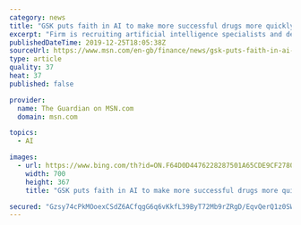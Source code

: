 ```yaml
---
category: news
title: "GSK puts faith in AI to make more successful drugs more quickly"
excerpt: "Firm is recruiting artificial intelligence specialists and developing new genomics lab"
publishedDateTime: 2019-12-25T18:05:38Z
sourceUrl: https://www.msn.com/en-gb/finance/news/gsk-puts-faith-in-ai-to-make-more-successful-drugs-more-quickly/ar-BBYkTeA
type: article
quality: 37
heat: 37
published: false

provider:
  name: The Guardian on MSN.com
  domain: msn.com

topics:
  - AI

images:
  - url: https://www.bing.com/th?id=ON.F64D0D4476228287501A65CDE9CF2780
    width: 700
    height: 367
    title: "GSK puts faith in AI to make more successful drugs more quickly"

secured: "Gzsy74cPkMOoexCSdZ6ACfqgG6q6vKkfL39ByT72Mb9rZRgD/EqvQerQ1z0SW9jdZjqlmUxZSEH0uM3YOIacwywUU/WyA8gEC7ZyeCfrjvZNJLYgVHCUwVzPgg2ymlUi+H5dpLOZUWyywgL9v0lBAumwRk2HTRdShT13JckHmztF/e/SbxFE5T/PFVTYLcFdGVx9CdMIQJPh9sUVlKGw+BThOzA3NLxLscgLJUYcqFxYwp/G36V2TnpuUstw0oEWfRAMLlGnlhKOWerEeHbi8Q==;hWeJFozkMINtFD57CQnVsA=="
---
```


